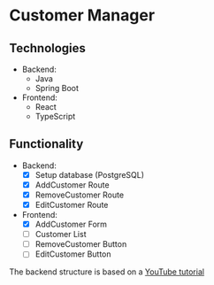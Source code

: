 # Customer Manager

## Technologies

- Backend:
  - Java
  - Spring Boot
- Frontend:
  - React
  - TypeScript

## Functionality

- Backend:
  - [x] Setup database (PostgreSQL)
  - [x] AddCustomer Route
  - [x] RemoveCustomer Route
  - [x] EditCustomer Route
- Frontend:
  - [x] AddCustomer Form
  - [ ] Customer List
  - [ ] RemoveCustomer Button
  - [ ] EditCustomer Button

The backend structure is based on a [YouTube tutorial](https://youtu.be/-mwpoE0x0JQ)
